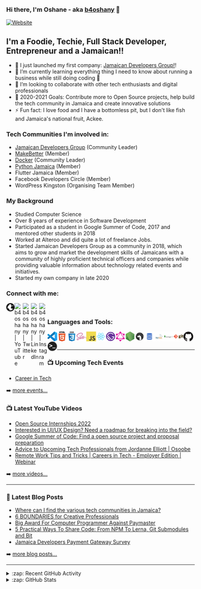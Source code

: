 ### Hi there, I'm Oshane - aka [b4oshany][profile] 👋

[![Website](https://img.shields.io/website?label=community.jamaicans.dev&style=for-the-badge&url=https%3A%2F%2Fcommunity.jamaicans.dev)](https://community.jamaicans.dev/u/b4oshany/)

## I'm a Foodie, Techie, Full Stack Developer, Entrepreneur and a Jamaican!!

- 🔭 I just launched my first company: [Jamaican Developers Group!][website]!
- 🌱 I’m currently learning everything thing I need to know about running a business while still doing coding 🤣
- 👯 I’m looking to collaborate with other tech enthusiasts and digital professionals
- 🥅 2020-2021 Goals: Contribute more to Open Source projects, help build the tech community in Jamaica and create innovative solutions
- ⚡ Fun fact: I love food and I have a bottomless pit, but I don't like fish and Jamaica's national fruit, Ackee.


### Tech Communities I'm involved in:

- [Jamaican Developers Group][community] (Community Leader)
- [MakeBetter](https://www.makebetter.com.jm/) (Member)
- [Docker](https://events.docker.com/kingston/) (Community Leader)
- [Python Jamaica](https://pythonjam.org.jm/) (Member)
- Flutter Jamaica (Member)
- Facebook Developers Circle (Member)
- WordPress Kingston (Organising Team Member)


### My Background

- Studied Computer Science
- Over 8 years of experience in Software Development
- Participated as a student in Google Summer of Code, 2017 and mentored other students in 2018
- Worked at Alteroo and did quite a lot of freelance Jobs.
- Started Jamaican Developers Group as a community in 2018, which aims to grow and market the development skills of Jamaicans with a community of highly proficient technical officers and companies while providing valuable information about technology related events and initiatives.
- Started my own company in late 2020

### Connect with me:

[<img align="left" alt="b4oshany.com" width="22px" src="https://raw.githubusercontent.com/iconic/open-iconic/master/svg/globe.svg" />][profile]
[<img align="left" alt="b4oshany | YouTube" width="22px" src="https://cdn.jsdelivr.net/npm/simple-icons@v3/icons/youtube.svg" />][youtube]
[<img align="left" alt="b4oshany | Twitter" width="22px" src="https://cdn.jsdelivr.net/npm/simple-icons@v3/icons/twitter.svg" />][twitter]
[<img align="left" alt="b4oshany | LinkedIn" width="22px" src="https://cdn.jsdelivr.net/npm/simple-icons@v3/icons/linkedin.svg" />][linkedin]
[<img align="left" alt="b4oshany | Instagram" width="22px" src="https://cdn.jsdelivr.net/npm/simple-icons@v3/icons/instagram.svg" />][instagram]

<br />

### Languages and Tools:

[<img align="left" alt="Visual Studio Code" width="26px" src="https://raw.githubusercontent.com/github/explore/80688e429a7d4ef2fca1e82350fe8e3517d3494d/topics/visual-studio-code/visual-studio-code.png" />][webdevplaylist]
[<img align="left" alt="HTML5" width="26px" src="https://raw.githubusercontent.com/github/explore/80688e429a7d4ef2fca1e82350fe8e3517d3494d/topics/html/html.png" />][webdevplaylist]
[<img align="left" alt="CSS3" width="26px" src="https://raw.githubusercontent.com/github/explore/80688e429a7d4ef2fca1e82350fe8e3517d3494d/topics/css/css.png" />][cssplaylist]
[<img align="left" alt="Sass" width="26px" src="https://raw.githubusercontent.com/github/explore/80688e429a7d4ef2fca1e82350fe8e3517d3494d/topics/sass/sass.png" />][cssplaylist]
[<img align="left" alt="JavaScript" width="26px" src="https://raw.githubusercontent.com/github/explore/80688e429a7d4ef2fca1e82350fe8e3517d3494d/topics/javascript/javascript.png" />][jsplaylist]
[<img align="left" alt="React" width="26px" src="https://raw.githubusercontent.com/github/explore/80688e429a7d4ef2fca1e82350fe8e3517d3494d/topics/react/react.png" />][reactplaylist]
[<img align="left" alt="Gatsby" width="26px" src="https://raw.githubusercontent.com/github/explore/e94815998e4e0713912fed477a1f346ec04c3da2/topics/gatsby/gatsby.png" />][webdevplaylist]
[<img align="left" alt="GraphQL" width="26px" src="https://raw.githubusercontent.com/github/explore/80688e429a7d4ef2fca1e82350fe8e3517d3494d/topics/graphql/graphql.png" />][webdevplaylist]
[<img align="left" alt="Node.js" width="26px" src="https://raw.githubusercontent.com/github/explore/80688e429a7d4ef2fca1e82350fe8e3517d3494d/topics/nodejs/nodejs.png" />][webdevplaylist]
[<img align="left" alt="Deno" width="26px" src="https://raw.githubusercontent.com/github/explore/361e2821e2dea67711cde99c9c40ed357061cf27/topics/deno/deno.png" />][webdevplaylist]
[<img align="left" alt="SQL" width="26px" src="https://raw.githubusercontent.com/github/explore/80688e429a7d4ef2fca1e82350fe8e3517d3494d/topics/sql/sql.png" />][webdevplaylist]
[<img align="left" alt="MySQL" width="26px" src="https://raw.githubusercontent.com/github/explore/80688e429a7d4ef2fca1e82350fe8e3517d3494d/topics/mysql/mysql.png" />][webdevplaylist]
[<img align="left" alt="MongoDB" width="26px" src="https://raw.githubusercontent.com/github/explore/80688e429a7d4ef2fca1e82350fe8e3517d3494d/topics/mongodb/mongodb.png" />][webdevplaylist]
[<img align="left" alt="Git" width="26px" src="https://raw.githubusercontent.com/github/explore/80688e429a7d4ef2fca1e82350fe8e3517d3494d/topics/git/git.png" />][webdevplaylist]
[<img align="left" alt="GitHub" width="26px" src="https://raw.githubusercontent.com/github/explore/78df643247d429f6cc873026c0622819ad797942/topics/github/github.png" />][webdevplaylist]
[<img align="left" alt="Terminal" width="26px" src="https://raw.githubusercontent.com/github/explore/80688e429a7d4ef2fca1e82350fe8e3517d3494d/topics/terminal/terminal.png" />][webdevplaylist]
<br />
<br />

---

### 📺 Upcoming Tech Events

<!-- EVENTS:START -->
- [Career in Tech](https://www.meetup.com/Jamaican-Developers-Group/events/)
<!-- EVENTS:END -->

➡️ [more events...](https://www.meetup.com/Jamaican-Developers-Group/events/)

### 📺 Latest YouTube Videos

<!-- YOUTUBE:START -->
- [Open Source Internships 2022](https://www.youtube.com/watch?v=6V97CZn8X_Q)
- [Interested in UI/UX Design? Need a roadmap for breaking into the field?](https://www.youtube.com/watch?v=yCK9pKYpnMY)
- [Google Summer of Code: Find a open source project and proposal preparation](https://www.youtube.com/watch?v=YtKd1Ou3w_A)
- [Advice to Upcoming Tech Professionals from Jordanne Elliott | Osoobe](https://www.youtube.com/watch?v=BEVRuuKpckE)
- [Remote Work Tips and Tricks | Careers in Tech - Employer Edition | Webinar](https://www.youtube.com/watch?v=7oEpYRX7e4U)
<!-- YOUTUBE:END -->

➡️ [more videos...][youtube]

---

### 📕 Latest Blog Posts

<!-- BLOG-POST-LIST:START -->
- [Where can I find the various tech communities in Jamaica?](https://community.jamaicans.dev/t/where-can-i-find-the-various-tech-communities-in-jamaica/122)
- [6 BOUNDARIES for Creative Professionals](https://jamaicandevelopers.com/p/6-boundaries-for-creative-professionals)
- [Big Award For Computer Programmer Against Paymaster](https://jamaicandevelopers.com/p/big-award-for-computer-programmer-against-paymaster)
- [5 Practical Ways To Share Code: From NPM To Lerna, Git Submodules and Bit](https://jamaicandevelopers.com/p/5-practical-ways-to-share-code-from-npm-to-lerna-git-submodules-and-bit)
- [Jamaica Developers Payment Gateway Survey](https://jamaicandevelopers.com/p/jamaica-developers-payment-gateway-survey)
<!-- BLOG-POST-LIST:END -->

➡️ [more blog posts...][website]

---

<details>
  <summary>:zap: Recent GitHub Activity</summary>
  
<!--START_SECTION:activity-->
1. 🎉 Merged PR [#8](https://github.com/osoobe/laravel-utilities/pull/8) in [osoobe/laravel-utilities](https://github.com/osoobe/laravel-utilities)
2. 💪 Opened PR [#8](https://github.com/osoobe/laravel-utilities/pull/8) in [osoobe/laravel-utilities](https://github.com/osoobe/laravel-utilities)
3. 💪 Opened PR [#1](https://github.com/bakerkretzmar/zttp/pull/1) in [bakerkretzmar/zttp](https://github.com/bakerkretzmar/zttp)
4. 💪 Opened PR [#57](https://github.com/AidynMakhataev/laravel-surveyjs/pull/57) in [AidynMakhataev/laravel-surveyjs](https://github.com/AidynMakhataev/laravel-surveyjs)
5. 🎉 Merged PR [#7](https://github.com/osoobe/laravel-utilities/pull/7) in [osoobe/laravel-utilities](https://github.com/osoobe/laravel-utilities)
<!--END_SECTION:activity-->

</details>

<details>
  <summary>:zap: GitHub Stats</summary>

  <img align="left" alt="b4oshany's GitHub Stats" src="https://github-readme-stats.vercel.app/api?username=b4oshany&show_icons=true&hide_border=true" />

</details>

[profile]: https://community.jamaicans.dev/u/b4oshany/
[website]: https://jamaicandevelopers.com/
[community]: https://community.jamaicans.dev
[course]: http://vsCodeHero.com
[twitter]: https://twitter.com/b4oshany
[youtube]: https://www.youtube.com/channel/UCzR7FDKdaL6-hR5gMWf-lgA
[instagram]: https://instagram.com/b4oshany
[linkedin]: https://linkedin.com/in/b4oshany
[webdevplaylist]: https://www.youtube.com/playlist?list=PLkwxH9e_vrAJ0WbEsFA9W3I1W-g_BTsbt
[jsplaylist]: https://www.youtube.com/playlist?list=PLkwxH9e_vrALRJKu7wfXby3MKeflhTu6B
[cssplaylist]: https://www.youtube.com/playlist?list=PLkwxH9e_vrALSdvZuEh6gqQdmDoDIoqz4
[reactplaylist]: https://www.youtube.com/playlist?list=PLkwxH9e_vrAK4TdffpxKY3QGyHCpxFcQ0
